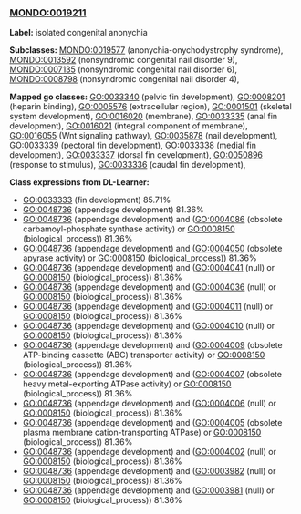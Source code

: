 
### [MONDO:0019211](http://purl.obolibrary.org/obo/MONDO_0019211)
**Label:** isolated congenital anonychia

**Subclasses:** [MONDO:0019577](http://purl.obolibrary.org/obo/MONDO_0019577) (anonychia-onychodystrophy syndrome), [MONDO:0013592](http://purl.obolibrary.org/obo/MONDO_0013592) (nonsyndromic congenital nail disorder 9), [MONDO:0007135](http://purl.obolibrary.org/obo/MONDO_0007135) (nonsyndromic congenital nail disorder 6), [MONDO:0008798](http://purl.obolibrary.org/obo/MONDO_0008798) (nonsyndromic congenital nail disorder 4), 

**Mapped go classes:** [GO:0033340](http://purl.obolibrary.org/obo/GO_0033340) (pelvic fin development), [GO:0008201](http://purl.obolibrary.org/obo/GO_0008201) (heparin binding), [GO:0005576](http://purl.obolibrary.org/obo/GO_0005576) (extracellular region), [GO:0001501](http://purl.obolibrary.org/obo/GO_0001501) (skeletal system development), [GO:0016020](http://purl.obolibrary.org/obo/GO_0016020) (membrane), [GO:0033335](http://purl.obolibrary.org/obo/GO_0033335) (anal fin development), [GO:0016021](http://purl.obolibrary.org/obo/GO_0016021) (integral component of membrane), [GO:0016055](http://purl.obolibrary.org/obo/GO_0016055) (Wnt signaling pathway), [GO:0035878](http://purl.obolibrary.org/obo/GO_0035878) (nail development), [GO:0033339](http://purl.obolibrary.org/obo/GO_0033339) (pectoral fin development), [GO:0033338](http://purl.obolibrary.org/obo/GO_0033338) (medial fin development), [GO:0033337](http://purl.obolibrary.org/obo/GO_0033337) (dorsal fin development), [GO:0050896](http://purl.obolibrary.org/obo/GO_0050896) (response to stimulus), [GO:0033336](http://purl.obolibrary.org/obo/GO_0033336) (caudal fin development), 

**Class expressions from DL-Learner:**

- [GO:0033333](http://purl.obolibrary.org/obo/GO_0033333) (fin development) 85.71%
- [GO:0048736](http://purl.obolibrary.org/obo/GO_0048736) (appendage development) 81.36%
- [GO:0048736](http://purl.obolibrary.org/obo/GO_0048736) (appendage development) and ([GO:0004086](http://purl.obolibrary.org/obo/GO_0004086) (obsolete carbamoyl-phosphate synthase activity) or [GO:0008150](http://purl.obolibrary.org/obo/GO_0008150) (biological_process)) 81.36%
- [GO:0048736](http://purl.obolibrary.org/obo/GO_0048736) (appendage development) and ([GO:0004050](http://purl.obolibrary.org/obo/GO_0004050) (obsolete apyrase activity) or [GO:0008150](http://purl.obolibrary.org/obo/GO_0008150) (biological_process)) 81.36%
- [GO:0048736](http://purl.obolibrary.org/obo/GO_0048736) (appendage development) and ([GO:0004041](http://purl.obolibrary.org/obo/GO_0004041) (null) or [GO:0008150](http://purl.obolibrary.org/obo/GO_0008150) (biological_process)) 81.36%
- [GO:0048736](http://purl.obolibrary.org/obo/GO_0048736) (appendage development) and ([GO:0004036](http://purl.obolibrary.org/obo/GO_0004036) (null) or [GO:0008150](http://purl.obolibrary.org/obo/GO_0008150) (biological_process)) 81.36%
- [GO:0048736](http://purl.obolibrary.org/obo/GO_0048736) (appendage development) and ([GO:0004011](http://purl.obolibrary.org/obo/GO_0004011) (null) or [GO:0008150](http://purl.obolibrary.org/obo/GO_0008150) (biological_process)) 81.36%
- [GO:0048736](http://purl.obolibrary.org/obo/GO_0048736) (appendage development) and ([GO:0004010](http://purl.obolibrary.org/obo/GO_0004010) (null) or [GO:0008150](http://purl.obolibrary.org/obo/GO_0008150) (biological_process)) 81.36%
- [GO:0048736](http://purl.obolibrary.org/obo/GO_0048736) (appendage development) and ([GO:0004009](http://purl.obolibrary.org/obo/GO_0004009) (obsolete ATP-binding cassette (ABC) transporter activity) or [GO:0008150](http://purl.obolibrary.org/obo/GO_0008150) (biological_process)) 81.36%
- [GO:0048736](http://purl.obolibrary.org/obo/GO_0048736) (appendage development) and ([GO:0004007](http://purl.obolibrary.org/obo/GO_0004007) (obsolete heavy metal-exporting ATPase activity) or [GO:0008150](http://purl.obolibrary.org/obo/GO_0008150) (biological_process)) 81.36%
- [GO:0048736](http://purl.obolibrary.org/obo/GO_0048736) (appendage development) and ([GO:0004006](http://purl.obolibrary.org/obo/GO_0004006) (null) or [GO:0008150](http://purl.obolibrary.org/obo/GO_0008150) (biological_process)) 81.36%
- [GO:0048736](http://purl.obolibrary.org/obo/GO_0048736) (appendage development) and ([GO:0004005](http://purl.obolibrary.org/obo/GO_0004005) (obsolete plasma membrane cation-transporting ATPase) or [GO:0008150](http://purl.obolibrary.org/obo/GO_0008150) (biological_process)) 81.36%
- [GO:0048736](http://purl.obolibrary.org/obo/GO_0048736) (appendage development) and ([GO:0004002](http://purl.obolibrary.org/obo/GO_0004002) (null) or [GO:0008150](http://purl.obolibrary.org/obo/GO_0008150) (biological_process)) 81.36%
- [GO:0048736](http://purl.obolibrary.org/obo/GO_0048736) (appendage development) and ([GO:0003982](http://purl.obolibrary.org/obo/GO_0003982) (null) or [GO:0008150](http://purl.obolibrary.org/obo/GO_0008150) (biological_process)) 81.36%
- [GO:0048736](http://purl.obolibrary.org/obo/GO_0048736) (appendage development) and ([GO:0003981](http://purl.obolibrary.org/obo/GO_0003981) (null) or [GO:0008150](http://purl.obolibrary.org/obo/GO_0008150) (biological_process)) 81.36%


